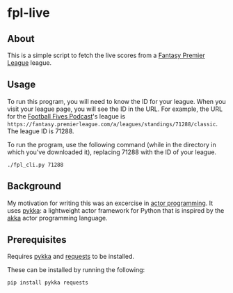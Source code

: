 # fpl-live

## About
This is a simple script to fetch the live scores from a [Fantasy Premier League](https://fantasy.premierleague.com) league.

## Usage
To run this program, you will need to know the ID for your league. When you visit your league page, you will see the ID in the URL. For example, the URL for the [Football Fives Podcast](http://footballfivespodcast.com)'s league is `https://fantasy.premierleague.com/a/leagues/standings/71288/classic`. The league ID is 71288.

To run the program, use the following command (while in the directory in which you've downloaded it), replacing 71288 with the ID of your league.

```./fpl_cli.py 71288```

## Background
My motivation for writing this was an excercise in [actor programming](http://en.wikipedia.org/wiki/Actor_model). It uses [pykka](https://github.com/jodal/pykka): a lightweight actor framework for Python that is inspired by the [akka](http://akka.io) actor programming language.

## Prerequisites
Requires [pykka](https://github.com/jodal/pykka) and [requests](https://github.com/kennethreitz/requests/) to be installed.

These can be installed by running the following:

```pip install pykka requests```